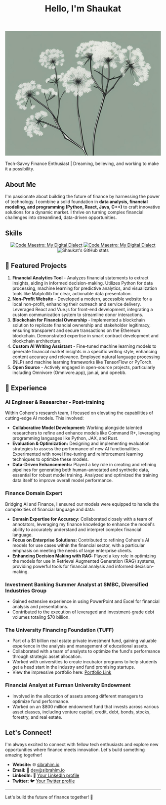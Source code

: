 <link href="https://cdn.jsdelivr.net/npm/tailwindcss@2.1.2/dist/tailwind.min.css" rel="stylesheet">
<div class="min-h-screen bg-gray-100 text-gray-800">
  <header class="text-center py-4">
    <h1 class="text-4xl font-bold">Hello, I'm Shaukat </h1>
  </header>

<section class="text-center mb-6">
  <div class="mx-auto my-2 rounded-lg overflow-hidden shadow-lg">
    <img class="w-full" src="Banner.jpeg" alt="Banner Image">
  </div>
  <div class="mx-auto max-w-md py-2 rounded-lg bg-white shadow-md">
    <p class="italic">Tech-Savvy Finance Enthusiast | Dreaming, believing, and working to make it a possibility.</p>
  </div>
</section>
</div>


## About Me

I'm passionate about building the future of finance by harnessing the power of technology. I combine a solid foundation in **data analysis, financial modeling, and programming (Python, React, Java, C++)** to craft innovative solutions for a dynamic market. I thrive on turning complex financial challenges into streamlined, data-driven opportunities.

## Skills

<p align="center">
    <a href="https://github-readme-stats.vercel.app/api/top-langs?username=sibrash4&custom_title=Code%20Maestro:%20My%20Digital%20Dialect&layout=compact&langs_count=10&card_width=400&theme=moltack#gh-light-mode-only" title="Code Maestro: My Digital Dialect"><img src="https://github-readme-stats.vercel.app/api/top-langs?username=sibrash4&custom_title=Code%20Maestro:%20My%20Digital%20Dialect&layout=compact&langs_count=10&card_width=400&theme=moltack#gh-light-mode-only" alt="Code Maestro: My Digital Dialect"></a>
    <a href="https://github-readme-stats.vercel.app/api/top-langs?username=sibrash4&custom_title=Code%20Maestro:%20My%20Digital%20Dialect&layout=compact&langs_count=10&card_width=400&theme=merko#gh-dark-mode-only" title="Code Maestro: My Digital Dialect"><img src="https://github-readme-stats.vercel.app/api/top-langs?username=sibrash4&custom_title=Code%20Maestro:%20My%20Digital%20Dialect&layout=compact&langs_count=10&card_width=400&theme=merko#gh-dark-mode-only" alt="Code Maestro: My Digital Dialect"></a>
    
  <img src="https://github-readme-stats.vercel.app/api?username=sibrash4&custom_title=Shaukat's%20GitHub%20Stats&rank_icon=github&hide=stars&theme=merko#gh-dark-mode-only" alt="Shaukat's GitHub stats" title="Shaukat's GitHub stats">
</p>

## 🚀 Featured Projects

1. **Financial Analytics Tool** - Analyzes financial statements to extract insights, aiding in informed decision-making. Utilizes Python for data processing, machine learning for predictive analytics, and visualization tools like Matplotlib for clear, actionable data presentation.
2. **Non-Profit Website** - Developed a modern, accessible website for a local non-profit, enhancing their outreach and service delivery. Leveraged React and Vue.js for front-end development, integrating a custom communication system to streamline donor interactions.
3. **Blockchain for Financial Ownership** - Implemented a blockchain solution to replicate financial ownership and stakeholder legitimacy, ensuring transparent and secure transactions on the Ethereum blockchain. Demonstrated expertise in smart contract development and blockchain architecture.
4. **Custom AI Writing Assistant** - Fine-tuned machine learning models to generate financial market insights in a specific writing style, enhancing content accuracy and relevance. Employed natural language processing (NLP) and machine learning frameworks like TensorFlow or PyTorch.
5. **Open Source** - Actively engaged in open-source projects, particularly including Omnivore (Omnivore.app), jan.ai, and opnebb.

## 🧠 Experience

### AI Engineer & Researcher - Post-training

Within Cohere's research team, I focused on elevating the capabilities of cutting-edge AI models. This involved:

- **Collaborative Model Development:** Working alongside talented researchers to refine and enhance models like Command R+, leveraging programming languages like Python, JAX, and Rust.
- **Evaluation & Optimization:** Designing and implementing evaluation strategies to assess the performance of new AI functionalities. Experimented with novel fine-tuning and reinforcement learning techniques to optimize these models.
- **Data-Driven Enhancements:** Played a key role in creating and refining pipelines for generating both human-annotated and synthetic data, essential for robust model training. Analyzed and optimized the training data itself to improve overall model performance.

### Finance Domain Expert

Bridging AI and Finance, I ensured our models were equipped to handle the complexities of financial language and data:

- **Domain Expertise for Accuracy:** Collaborated closely with a team of annotators, leveraging my finance knowledge to enhance the model's ability to accurately understand and interpret complex financial language.
- **Focus on Enterprise Solutions:** Contributed to refining Cohere's AI models for use cases within the financial sector, with a particular emphasis on meeting the needs of large enterprise clients.
- **Enhancing Decision Making with RAG:** Played a key role in optimizing the models for use in Retrieval Augmented Generation (RAG) systems, providing powerful tools for financial analysis and informed decision-making.

### Investment Banking Summer Analyst at SMBC, Diversified Industries Group

- Gained extensive experience in using PowerPoint and Excel for financial analysis and presentations.
- Contributed to the execution of leveraged and investment-grade debt volumes totaling $70 billion.

### The University Financing Foundation (TUFF)

- Part of a $1 billion real estate private investment fund, gaining valuable experience in the analysis and management of educational assets.
- Collaborated with a team of analysts to optimize the fund's performance through strategic asset allocation.
- Worked with universities to create incubator programs to help students get a head start in the industry and fund promising startups.
- View the impressive portfolio here: [Portfolio Link](https://www.tuff.org/portfolio/)

### Financial Analyst at Furman University Endowment

- Involved in the allocation of assets among different managers to optimize fund performance.
- Worked on an $800 million endowment fund that invests across various asset classes, including venture capital, credit, debt, bonds, stocks, forestry, and real estate.

## Let's Connect!

I'm always excited to connect with fellow tech enthusiasts and explore new opportunities where finance meets innovation. Let's build something amazing together!

- **Website:** 🌐 [sibrahim.io](https://sibrahim.io)
- **Email:** 📧 <a href="mailto:dev@sibrahim.io">dev@sibrahim.io</a>
- **LinkedIn:** 💼 [Your LinkedIn profile](https://www.linkedin.com/in/sibrash4/)
- **Twitter:** 🐦 [Your Twitter profile](https://twitter.com/sibrash4)

---

Let's build the future of finance together! 🚀
